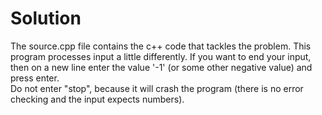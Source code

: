 # Solution
The source.cpp file contains the c++ code that tackles the problem.
This program processes input a little differently.
If you want to end your input, then on a new line enter the value '-1' (or some other negative value) and press enter.  
Do not enter "stop", because it will crash the program (there is no error checking and the input expects numbers).
